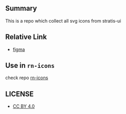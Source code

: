 ## Summary

This is a repo which collect all svg icons from stratis-ui

## Relative Link

- [figma](https://www.figma.com/community/file/1177180791780461401/stratis-ui-icons-1000-free-figma-icons)

## Use in `rn-icons`

check repo [rn-icons](https://github.com/moonrailgun/rn-icons/tree/master)

## LICENSE

- [CC BY 4.0](https://creativecommons.org/licenses/by/4.0/)

